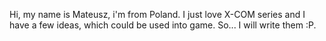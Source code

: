Hi, my name is Mateusz, i'm from Poland. I just love X-COM series and I
have a few ideas, which could be used into game. So... I will write them
:P.
